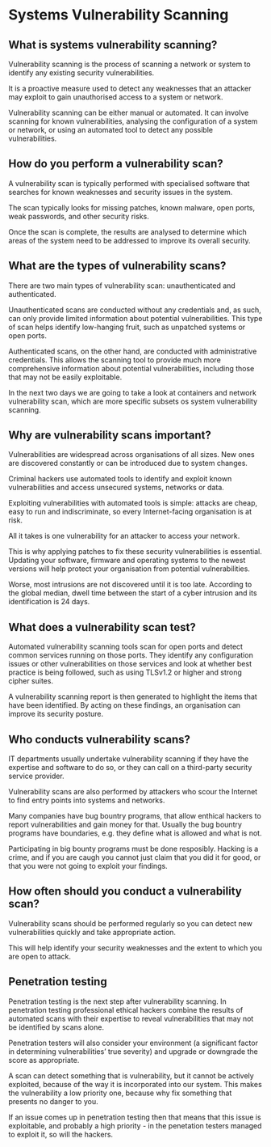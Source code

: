 # Systems Vulnerability Scanning

## What is systems vulnerability scanning?

Vulnerability scanning is the process of scanning a network or system to identify any existing security vulnerabilities.

It is a proactive measure used to detect any weaknesses that an attacker may exploit to gain unauthorised access to a system or network.

Vulnerability scanning can be either manual or automated.
It can involve scanning for known vulnerabilities, analysing the configuration of a system or network, or using an automated tool to detect any possible vulnerabilities.

## How do you perform a vulnerability scan?

A vulnerability scan is typically performed with specialised software that searches for known weaknesses and security issues in the system.

The scan typically looks for missing patches, known malware, open ports, weak passwords, and other security risks.

Once the scan is complete, the results are analysed to determine which areas of the system need to be addressed to improve its overall security.

## What are the types of vulnerability scans?

There are two main types of vulnerability scan: unauthenticated and authenticated.

Unauthenticated scans are conducted without any credentials and, as such, can only provide limited information about potential vulnerabilities.
This type of scan helps identify low-hanging fruit, such as unpatched systems or open ports.

Authenticated scans, on the other hand, are conducted with administrative credentials.
This allows the scanning tool to provide much more comprehensive information about potential vulnerabilities, including those that may not be easily exploitable.

In the next two days we are going to take a look at containers and network vulnerability scan, which are more specific subsets os system vulnerability scanning.

## Why are vulnerability scans important?

Vulnerabilities are widespread across organisations of all sizes.
New ones are discovered constantly or can be introduced due to system changes.

Criminal hackers use automated tools to identify and exploit known vulnerabilities and access unsecured systems, networks or data.

Exploiting vulnerabilities with automated tools is simple: attacks are cheap, easy to run and indiscriminate, so every Internet-facing organisation is at risk.

All it takes is one vulnerability for an attacker to access your network.

This is why applying patches to fix these security vulnerabilities is essential.
Updating your software, firmware and operating systems to the newest versions will help protect your organisation from potential vulnerabilities.

Worse, most intrusions are not discovered until it is too late. According to the global median, dwell time between the start of a cyber intrusion and its identification is 24 days.

## What does a vulnerability scan test?

Automated vulnerability scanning tools scan for open ports and detect common services running on those ports.
They identify any configuration issues or other vulnerabilities on those services and look at whether best practice is being followed, such as using TLSv1.2 or higher and strong cipher suites.

A vulnerability scanning report is then generated to highlight the items that have been identified.
By acting on these findings, an organisation can improve its security posture.

## Who conducts vulnerability scans?

IT departments usually undertake vulnerability scanning if they have the expertise and software to do so, or they can call on a third-party security service provider.

Vulnerability scans are also performed by attackers who scour the Internet to find entry points into systems and networks.

Many companies have bug bountry programs, that allow enthical hackers to report vulnerabilities and gain money for that.
Usually the bug bountry programs have boundaries, e.g. they define what is allowed and what is not.

Participating in big bounty programs must be done resposibly.
Hacking is a crime, and if you are caugh you cannot just claim that you did it for good, or that you were not going to exploit your findings.

## How often should you conduct a vulnerability scan?

Vulnerability scans should be performed regularly so you can detect new vulnerabilities quickly and take appropriate action.

This will help identify your security weaknesses and the extent to which you are open to attack.

## Penetration testing

Penetration testing is the next step after vulnerability scanning.
In penetration testing professional ethical hackers combine the results of automated scans with their expertise to reveal vulnerabilities that may not be identified by scans alone.

Penetration testers will also consider your environment (a significant factor in determining vulnerabilities’ true severity) and upgrade or downgrade the score as appropriate.

A scan can detect something that is vulnerability, but it cannot be actively exploited, because of the way it is incorporated into our system.
This makes the vulnerability a low priority one, because why fix something that presents no danger to you.

If an issue comes up in penetration testing then that means that this issue is exploitable, and probably a high priority - in the penetation testers managed to exploit it, so will the hackers.